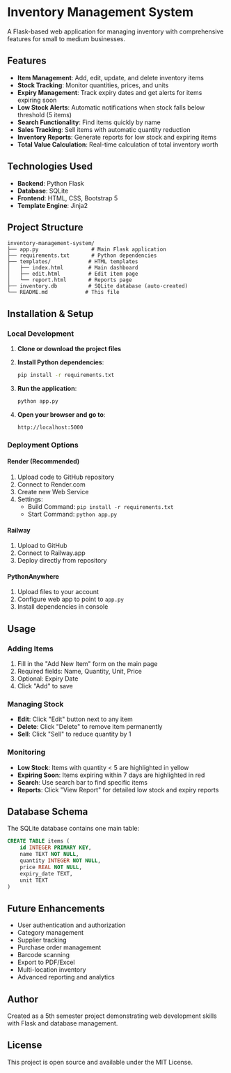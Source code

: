 # Inventory Management System

A Flask-based web application for managing inventory with comprehensive features for small to medium businesses.

## Features

- **Item Management**: Add, edit, update, and delete inventory items
- **Stock Tracking**: Monitor quantities, prices, and units
- **Expiry Management**: Track expiry dates and get alerts for items expiring soon
- **Low Stock Alerts**: Automatic notifications when stock falls below threshold (5 items)
- **Search Functionality**: Find items quickly by name
- **Sales Tracking**: Sell items with automatic quantity reduction
- **Inventory Reports**: Generate reports for low stock and expiring items
- **Total Value Calculation**: Real-time calculation of total inventory worth

## Technologies Used

- **Backend**: Python Flask
- **Database**: SQLite
- **Frontend**: HTML, CSS, Bootstrap 5
- **Template Engine**: Jinja2

## Project Structure

```
inventory-management-system/
├── app.py                 # Main Flask application
├── requirements.txt       # Python dependencies
├── templates/            # HTML templates
│   ├── index.html        # Main dashboard
│   ├── edit.html         # Edit item page
│   └── report.html       # Reports page
├── inventory.db          # SQLite database (auto-created)
└── README.md            # This file
```

## Installation & Setup

### Local Development

1. **Clone or download the project files**

2. **Install Python dependencies**:
   ```bash
   pip install -r requirements.txt
   ```

3. **Run the application**:
   ```bash
   python app.py
   ```

4. **Open your browser and go to**:
   ```
   http://localhost:5000
   ```

### Deployment Options

#### Render (Recommended)
1. Upload code to GitHub repository
2. Connect to Render.com
3. Create new Web Service
4. Settings:
   - Build Command: `pip install -r requirements.txt`
   - Start Command: `python app.py`

#### Railway
1. Upload to GitHub
2. Connect to Railway.app
3. Deploy directly from repository

#### PythonAnywhere
1. Upload files to your account
2. Configure web app to point to `app.py`
3. Install dependencies in console

## Usage

### Adding Items
1. Fill in the "Add New Item" form on the main page
2. Required fields: Name, Quantity, Unit, Price
3. Optional: Expiry Date
4. Click "Add" to save

### Managing Stock
- **Edit**: Click "Edit" button next to any item
- **Delete**: Click "Delete" to remove item permanently
- **Sell**: Click "Sell" to reduce quantity by 1

### Monitoring
- **Low Stock**: Items with quantity < 5 are highlighted in yellow
- **Expiring Soon**: Items expiring within 7 days are highlighted in red
- **Search**: Use search bar to find specific items
- **Reports**: Click "View Report" for detailed low stock and expiry reports

## Database Schema

The SQLite database contains one main table:

```sql
CREATE TABLE items (
    id INTEGER PRIMARY KEY,
    name TEXT NOT NULL,
    quantity INTEGER NOT NULL,
    price REAL NOT NULL,
    expiry_date TEXT,
    unit TEXT
)
```

## Future Enhancements

- User authentication and authorization
- Category management
- Supplier tracking
- Purchase order management
- Barcode scanning
- Export to PDF/Excel
- Multi-location inventory
- Advanced reporting and analytics

## Author

Created as a 5th semester project demonstrating web development skills with Flask and database management.

## License

This project is open source and available under the MIT License.
